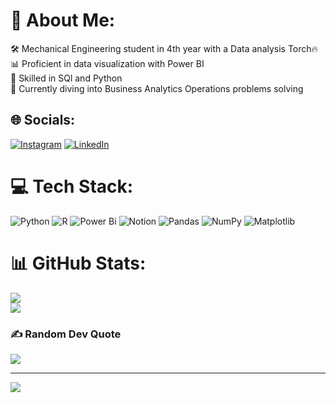 # 💫 About Me:
🛠️ Mechanical Engineering student in 4th year with a Data analysis Torch🔥<br>
📊 Proficient in data visualization with Power BI<br>
🐍 Skilled in SQl and Python<br>
🧠 Currently diving into Business Analytics  Operations problems solving



## 🌐 Socials:
[![Instagram](https://img.shields.io/badge/Instagram-%23E4405F.svg?logo=Instagram&logoColor=white)](https://instagram.com/govind_2307) [![LinkedIn](https://img.shields.io/badge/LinkedIn-%230077B5.svg?logo=linkedin&logoColor=white)](https://linkedin.com/in/govindpurohit2307) 

# 💻 Tech Stack:
![Python](https://img.shields.io/badge/python-3670A0?style=for-the-badge&logo=python&logoColor=ffdd54) ![R](https://img.shields.io/badge/r-%23276DC3.svg?style=for-the-badge&logo=r&logoColor=white) ![Power Bi](https://img.shields.io/badge/power_bi-F2C811?style=for-the-badge&logo=powerbi&logoColor=black) ![Notion](https://img.shields.io/badge/Notion-%23000000.svg?style=for-the-badge&logo=notion&logoColor=white) ![Pandas](https://img.shields.io/badge/pandas-%23150458.svg?style=for-the-badge&logo=pandas&logoColor=white) ![NumPy](https://img.shields.io/badge/numpy-%23013243.svg?style=for-the-badge&logo=numpy&logoColor=white) ![Matplotlib](https://img.shields.io/badge/Matplotlib-%23ffffff.svg?style=for-the-badge&logo=Matplotlib&logoColor=black)
# 📊 GitHub Stats:
![](https://github-readme-streak-stats.herokuapp.com/?user=Govind2307&theme=darcula&hide_border=false)<br/>
![](https://github-readme-stats.vercel.app/api/top-langs/?username=Govind2307&theme=darcula&hide_border=false&include_all_commits=true&count_private=false&layout=compact)


### ✍️ Random Dev Quote
![](https://quotes-github-readme.vercel.app/api?type=horizontal&theme=dark)

---
[![](https://visitcount.itsvg.in/api?id=Govind2307&icon=2&color=0)](https://visitcount.itsvg.in)

<!-- Proudly created with GPRM ( https://gprm.itsvg.in ) -->
